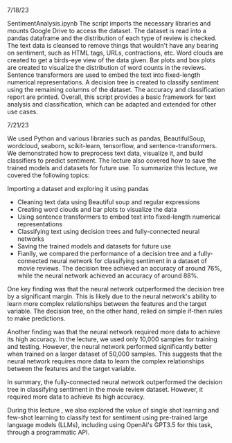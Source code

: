 7/18/23

SentimentAnalysis.ipynb
The script imports the necessary libraries and mounts Google Drive to access the dataset. The dataset is read into a pandas dataframe and the distribution of each type of review is checked. The text data is cleansed to remove things that wouldn't have any bearing on sentiment, such as HTML tags, URLs, contractions, etc. Word clouds are created to get a birds-eye view of the data given. Bar plots and box plots are created to visualize the distribution of word counts in the reviews. Sentence transformers are used to embed the text into fixed-length numerical representations. A decision tree is created to classify sentiment using the remaining columns of the dataset. The accuracy and classification report are printed. Overall, this script provides a basic framework for text analysis and classification, which can be adapted and extended for other use cases.

7/21/23

We used Python and various libraries such as pandas, BeautifulSoup, wordcloud, seaborn, scikit-learn, tensorflow, and sentence-transformers. We demonstrated how to preprocess text data, visualize it, and build classifiers to predict sentiment. The lecture also covered how to save the trained models and datasets for future use. To summarize this lecture, we covered the following topics:

Importing a dataset and exploring it using pandas

- Cleaning text data using Beautiful soup and regular expressions
- Creating word clouds and bar plots to visualize the data
- Using sentence transformers to embed text into fixed-length numerical representations
- Classifying text using decision trees and fully-connected neural networks
- Saving the trained models and datasets for future use
- Fianlly, we compared the performance of a decision tree and a fully-connected neural network for classifying sentiment in a dataset of movie reviews. The decision tree achieved an accuracy of around 76%, while the neural network achieved an accuracy of around 88%.

One key finding was that the neural network outperformed the decision tree by a significant margin. This is likely due to the neural network's ability to learn more complex relationships between the features and the target variable. The decision tree, on the other hand, relied on simple if-then rules to make predictions.

Another finding was that the neural network required more data to achieve its high accuracy. In the lecture, we used only 10,000 samples for training and testing. However, the neural network performed significantly better when trained on a larger dataset of 50,000 samples. This suggests that the neural network requires more data to learn the complex relationships between the features and the target variable.

In summary, the fully-connected neural network outperformed the decision tree in classifying sentiment in the movie review dataset. However, it required more data to achieve its high accuracy.

During this lecture , we also explored the value of single shot learning and few-shot learning to classify text for sentiment using pre-trained large language models (LLMs), including using OpenAI's GPT3.5 for this task, through a programmatic API.
